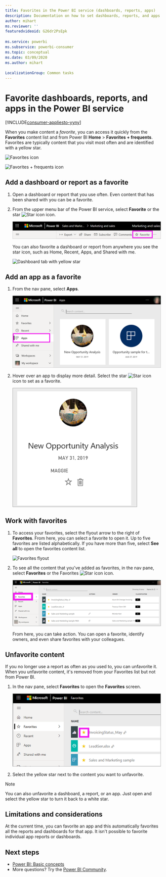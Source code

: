 ```yaml
---
title: Favorites in the Power BI service (dashboards, reports, apps)
description: Documentation on how to set dashboards, reports, and apps as favorites in the Power BI service
author: mihart
ms.reviewer: ''
featuredvideoid: G26dr2PsEpk

ms.service: powerbi
ms.subservice: powerbi-consumer
ms.topic: conceptual
ms.date: 03/09/2020
ms.author: mihart

LocalizationGroup: Common tasks
---
```

# Favorite dashboards, reports, and apps in the Power BI service

[!INCLUDE[consumer-appliesto-yyny](../includes/consumer-appliesto-yyny.md)]

When you make content a *favorite*, you can access it quickly from the **Favorites** content list and from Power BI **Home** > **Favorites + frequents**. Favorites are typically content that you visit most often and are identified with a yellow star.

   ![Favorites icon](./media/end-user-favorite/power-bi-favorite-nav.png)

   ![Favorites + frequents icon](./media/end-user-favorite/power-bi-home.png)

## Add a dashboard or report as a favorite

1. Open a dashboard or report that you use often. Even content that has been shared with you can be a favorite.

2. From the upper menu bar of the Power BI service, select **Favorite** or the star ![Star icon](./media/end-user-favorite/power-bi-favorite-icon.png) icon.
   
   ![Favorite icon](./media/end-user-favorite/power-bi-favorite.png)
   
   You can also favorite a dashboard or report from anywhere you see the star icon, such as Home, Recent, Apps, and Shared with me. 
   
   ![Dashboard tab with yellow star](./media/end-user-favorite/power-bi-recent.png)

## Add an app as a favorite

1. From the nav pane, select **Apps**.

   ![Dashboard](./media/end-user-favorite/power-bi-app.png)

2. Hover over an app to display more detail. Select the star ![Star icon](./media/end-user-favorite/power-bi-favorite-icon.png) icon to set as a favorite.
   
   ![Hover over app](./media/end-user-favorite/power-bi-hover-app.png)

## Work with favorites
1. To access your favorites, select the flyout arrow to the right of **Favorites**. From here, you can select a favorite to open it. Up to five favorites are listed alphabetically. If you have more than five, select **See all** to open the favorites content list. 
   
   ![Favorites flyout](./media/end-user-favorite/power-bi-favorite-flyout.png)
2. To see all the content that you've added as favorites, in the nav pane, select **Favorites** or the Favorites ![Star icon](./media/end-user-favorite/power-bi-favorites-icon.png) icon. 
   
    ![Favorites window](./media/end-user-favorite/power-bi-fav-screen.png)
   
   From here, you can take action. You can open a favorite, identify owners, and even share favorites with your colleagues.

## Unfavorite content
If you no longer use a report as often as you used to, you can unfavorite it. When you unfavorite content, it's removed from your Favorites list but not from Power BI.

1. In the nav pane, select **Favorites** to open the **Favorites** screen.
   
   ![Favorites screen](./media/end-user-favorite/power-bi-un-favorite.png)
2. Select the yellow star next to the content you want to unfavorite.

> [!NOTE]
> You can also unfavorite a dashboard, a report, or an app. Just open and select the yellow star to turn it back to a white star. 
> 
> 
## Limitations and considerations
At the current time, you can favorite an app and this automatically favorites all the reports and dashboards for that app. It isn't possible to favorite individual app reports or dashboards. 

## Next steps
- [Power BI: Basic concepts](end-user-basic-concepts.md)
- More questions? Try the [Power BI Community](https://community.powerbi.com/).

